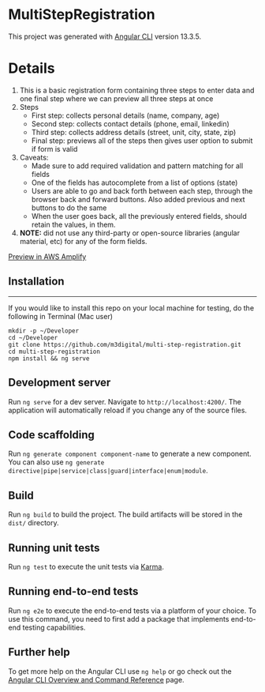 # MultiStepRegistration

This project was generated with [Angular CLI](https://github.com/angular/angular-cli) version 13.3.5.

# Details

1. This is a basic registration form containing three steps to enter data and one final step where we can preview all three steps at once
2. Steps
    * First step: collects personal details (name, company, age)
    * Second step: collects contact details (phone, email, linkedin)
    * Third step: collects address details (street, unit, city, state, zip)
    * Final step: previews all of the steps then gives user option to submit if form is valid
3. Caveats:
    - Made sure to add required validation and pattern matching for all fields
    - One of the fields has autocomplete from a list of options (state)
    - Users are able to go and back forth between each step, through the browser back and forward buttons. Also added previous and next buttons to do the same
    - When the user goes back, all the previously entered fields, should retain the values, in them.
4. **NOTE:** did not use any third-party or open-source libraries (angular material, etc) for any of the form fields.

[Preview in AWS Amplify](https://master.dupcls2wz9f8r.amplifyapp.com/ "Preview this repo here")

## Installation
***
If you would like to install this repo on your local machine for testing, do the following in Terminal (Mac user) 
```
mkdir -p ~/Developer
cd ~/Developer
git clone https://github.com/m3digital/multi-step-registration.git
cd multi-step-registration
npm install && ng serve
```
## Development server

Run `ng serve` for a dev server. Navigate to `http://localhost:4200/`. The application will automatically reload if you change any of the source files.

## Code scaffolding

Run `ng generate component component-name` to generate a new component. You can also use `ng generate directive|pipe|service|class|guard|interface|enum|module`.

## Build

Run `ng build` to build the project. The build artifacts will be stored in the `dist/` directory.

## Running unit tests

Run `ng test` to execute the unit tests via [Karma](https://karma-runner.github.io).

## Running end-to-end tests

Run `ng e2e` to execute the end-to-end tests via a platform of your choice. To use this command, you need to first add a package that implements end-to-end testing capabilities.

## Further help

To get more help on the Angular CLI use `ng help` or go check out the [Angular CLI Overview and Command Reference](https://angular.io/cli) page.
